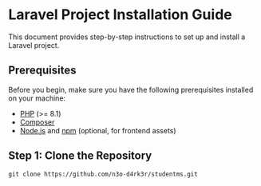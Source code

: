 # Laravel Project Installation Guide

This document provides step-by-step instructions to set up and install a Laravel project.

## Prerequisites

Before you begin, make sure you have the following prerequisites installed on your machine:

- [PHP](https://www.php.net/) (>= 8.1)
- [Composer](https://getcomposer.org/)
- [Node.js](https://nodejs.org/) and [npm](https://www.npmjs.com/) (optional, for frontend assets)

## Step 1: Clone the Repository

```Git Bash
git clone https://github.com/n3o-d4rk3r/studentms.git
